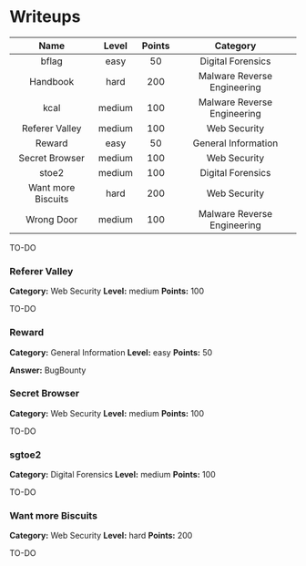 Writeups
=========


| Name | Level | Points | Category |
|:-:|:-:|:-:|:-:|
| bflag  | easy | 50 | Digital Forensics |
| Handbook  | hard | 200 | Malware Reverse Engineering |
| kcal  | medium | 100 | Malware Reverse Engineering |
| Referer Valley  | medium | 100 | Web Security |
| Reward  | easy | 50 | General Information |
| Secret Browser  | medium | 100 | Web Security |
| stoe2  | medium | 100 | Digital Forensics |
| Want more Biscuits  | hard | 200 | Web Security |
| Wrong Door  | medium | 100 | Malware Reverse Engineering |
  
  TO-DO

### Referer Valley

  **Category:** Web Security
  **Level:** medium
  **Points:** 100
  
  TO-DO

### Reward

  **Category:** General Information
  **Level:** easy
  **Points:** 50
  
  **Answer:** BugBounty

### Secret Browser

  **Category:** Web Security
  **Level:** medium
  **Points:** 100
  
  TO-DO

### sgtoe2

  **Category:** Digital Forensics
  **Level:** medium
  **Points:** 100
  
  TO-DO

### Want more Biscuits

  **Category:** Web Security
  **Level:** hard
  **Points:** 200
  
  TO-DO

